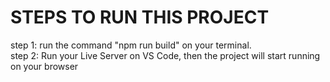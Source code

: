 # STEPS TO RUN THIS PROJECT

step 1: run the command "npm run build" on your terminal.\
step 2: Run your Live Server on VS Code, then the project will start running on your browser